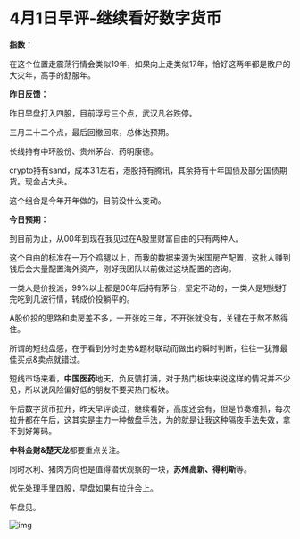 # 4月1日早评-继续看好数字货币

**指数：**

在这个位置走震荡行情会类似19年，如果向上走类似17年，恰好这两年都是散户的大灾年，高手的舒服年。

**昨日反馈：**

昨日早盘打入四股，目前浮亏三个点，武汉凡谷跌停。

三月二十二个点，最后回撤回来，总体达预期。

长线持有中环股份、贵州茅台、药明康德。

crypto持有sand，成本3.1左右，港股持有腾讯，其余持有十年国债及部分国债期货。现金占大头。

这个组合是今年开年做的，目前没什么变动。

**今日预期：**

到目前为止，从00年到现在我见过在A股里财富自由的只有两种人。

这个自由的标准在一万个鸡腿以上，而我的数据来源为米国房产配置，这批人赚到钱后会大量配置海外资产，刚好我团队以前做过这块配置的咨询。

一类人是价投派，99%以上都是00年后持有茅台，坚定不动的，一类人是短线打完吃到几波行情，转成价投躺平的。

A股价投的思路和卖房差不多，一开张吃三年，不开张就没有，关键在于熬不熬得住。

所谓的短线盘感，在于看到分时走势&题材联动而做出的瞬时判断，往往一犹豫最佳买点&卖点就错过。

短线市场来看，**中国医药**地天，负反馈打满，对于热门板块来说这样的情况并不少见，所以说风险偏好低的朋友不要买热门板块。

午后数字货币拉升，昨天早评谈过，继续看好，高度还会有，但是节奏难抓，每次拉升都在午后，这其实是主力一种做盘手法，为的就是让我这种隔夜手法失效，拿不到好筹码。

**中科金财&楚天龙**都要重点关注。

同时水利、猪肉方向也是值得潜伏观察的一块，**苏州高新、得利斯**等。

优先处理手里四股，早盘如果有拉升会上。

午盘见。

![img]()